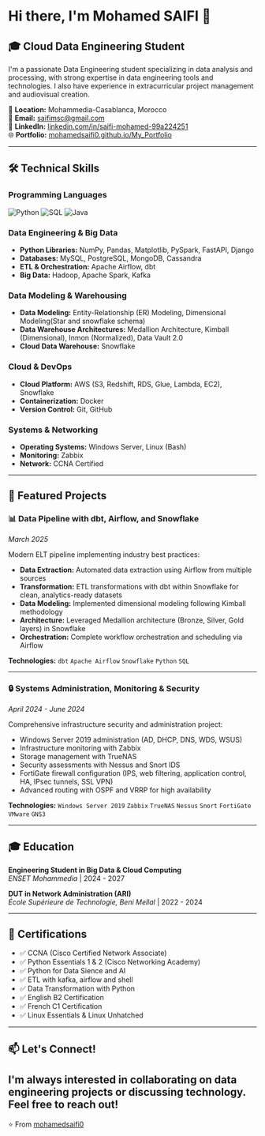 # Hi there, I'm Mohamed SAIFI 👋

## 🎓 Cloud Data Engineering Student

I'm a passionate Data Engineering student specializing in data analysis and processing, with strong expertise in data engineering tools and technologies. I also have experience in extracurricular project management and audiovisual creation.

📍 **Location:** Mohammedia-Casablanca, Morocco  
📧 **Email:** saifimsc@gmail.com  
💼 **LinkedIn:** [linkedin.com/in/saifi-mohamed-99a224251](https://www.linkedin.com/in/saifi-mohamed-99a224251/)  
🌐 **Portfolio:** [mohamedsaifi0.github.io/My_Portfolio](https://mohamedsaifi0.github.io/My_Portfolio/)

---

## 🛠️ Technical Skills

### Programming Languages
![Python](https://img.shields.io/badge/-Python-3776AB?style=flat&logo=python&logoColor=white)
![SQL](https://img.shields.io/badge/-SQL-4479A1?style=flat&logo=mysql&logoColor=white)
![Java](https://img.shields.io/badge/-Java-007396?style=flat&logo=java&logoColor=white)

### Data Engineering & Big Data
- **Python Libraries:** NumPy, Pandas, Matplotlib, PySpark, FastAPI, Django
- **Databases:** MySQL, PostgreSQL, MongoDB, Cassandra
- **ETL & Orchestration:** Apache Airflow, dbt
- **Big Data:** Hadoop, Apache Spark, Kafka

### Data Modeling & Warehousing
- **Data Modeling:** Entity-Relationship (ER) Modeling, Dimensional Modeling(Star and snowflake schema)
- **Data Warehouse Architectures:** Medallion Architecture, Kimball (Dimensional), Inmon (Normalized), Data Vault 2.0
- **Cloud Data Warehouse:** Snowflake

### Cloud & DevOps
- **Cloud Platform:** AWS (S3, Redshift, RDS, Glue, Lambda, EC2), Snowflake
- **Containerization:** Docker
- **Version Control:** Git, GitHub

### Systems & Networking
- **Operating Systems:** Windows Server, Linux (Bash)
- **Monitoring:** Zabbix
- **Network:** CCNA Certified

---

## 🚀 Featured Projects

### 📊 Data Pipeline with dbt, Airflow, and Snowflake
*March 2025*

Modern ELT pipeline implementing industry best practices:
- **Data Extraction:** Automated data extraction using Airflow from multiple sources
- **Transformation:** ETL transformations with dbt within Snowflake for clean, analytics-ready datasets
- **Data Modeling:** Implemented dimensional modeling following Kimball methodology
- **Architecture:** Leveraged Medallion architecture (Bronze, Silver, Gold layers) in Snowflake
- **Orchestration:** Complete workflow orchestration and scheduling via Airflow

**Technologies:** `dbt` `Apache Airflow` `Snowflake` `Python` `SQL`

---

### 🔒 Systems Administration, Monitoring & Security
*April 2024 - June 2024*

Comprehensive infrastructure security and administration project:
- Windows Server 2019 administration (AD, DHCP, DNS, WDS, WSUS)
- Infrastructure monitoring with Zabbix
- Storage management with TrueNAS
- Security assessments with Nessus and Snort IDS
- FortiGate firewall configuration (IPS, web filtering, application control, HA, IPsec tunnels, SSL VPN)
- Advanced routing with OSPF and VRRP for high availability

**Technologies:** `Windows Server 2019` `Zabbix` `TrueNAS` `Nessus` `Snort` `FortiGate` `VMware` `GNS3`

---

## 🎓 Education

**Engineering Student in Big Data & Cloud Computing**  
*ENSET Mohammedia* | 2024 - 2027

**DUT in Network Administration (ARI)**  
*École Supérieure de Technologie, Beni Mellal* | 2022 - 2024

---

## 📜 Certifications

- ✅ CCNA (Cisco Certified Network Associate)
- ✅ Python Essentials 1 & 2 (Cisco Networking Academy)
- ✅ Python for Data Sience and AI
- ✅ ETL with kafka, airflow and shell
- ✅ Data Transformation with Python
- ✅ English B2 Certification
- ✅ French C1 Certification
- ✅ Linux Essentials & Linux Unhatched

---

## 📫 Let's Connect!

I'm always interested in collaborating on data engineering projects or discussing technology. Feel free to reach out!
---

⭐️ From [mohamedsaifi0](https://github.com/mohamedsaifi0)

